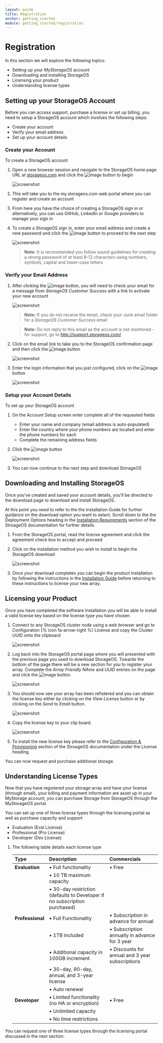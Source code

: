 ```yaml
---
layout: guide
title: Registration
anchor: getting_started
module: getting_started/registration
---
```


# Registration

In this section we will explore the following topics:

* Setting up your *MyStorageOS* account
* Downloading and installing StorageOS
* Licensing your product
* Understanding license types

## Setting up your StorageOS Account

Before you can access support, purchase a license or set up billing, you need to setup a StorageOS account which involves the following steps:

* Create your account
* Verify your email address
* Set up your account details

### Create your Account
To create a StorageOS account

1. Open a new browser session and navigate to the StorageOS home page URL at [storageos.com](http://storageos.com) and click the ![image](/images/docs/overview/getstarted.png) button to begin

   ![screenshot](/images/docs/overview/registration-01.png)

2. This will take you to the my.storageos.com web portal where you can register and create an account
3. From here you have the choice of creating a StorageOS sign in or alternatively, you can use GitHub, LinkedIn or Google providers to manage your sign in	
4. To create a StorageOS sign in, enter your email address and create a new password and click the ![image](/images/docs/overview/signup.png) button to proceed to the next step

   ![screenshot](/images/docs/overview/registration-02.png)

   > **Note:** It is recommended you follow sound guidelines for creating a strong password of at least 8-12 characters using numbers, symbols, capital and lower-case letters


### Verify your Email Address
1. After clicking the ![image](/images/docs/overview/signup.png) button, you will need to check your email for a message from *StorageOS Customer Success* with a link to activate your new account

   ![screenshot](/images/docs/overview/registration-03.png)

   > **Note:**  If you do not receive the email, check your Junk email folder for a *StorageOS Customer Success* email

   > **Note:**  Do not reply to this email as the account is not monitored - for support, go to http://support.storageos.com/.

2. Click on the email link to take you to the StorageOS confirmation page and then click the ![image](/images/docs/overview/toportal.png) button

   ![screenshot](/images/docs/overview/registration-04.png)

3. Enter the login information that you just configured, click on the ![image](/images/docs/overview/login.png) button 

   ![screenshot](/images/docs/overview/registration-05.png)

### Setup your Account Details

To set up your StorageOS account

1. On the Account Setup screen enter complete all of the requested fields

   * Enter your name and company (email address is auto-populated)
   * Enter the country where your phone numbers are located and enter the phone numbers for each
   * Complete the remaining address fields

2. Click the ![image](/images/docs/overview/save.png) button

   ![screenshot](/images/docs/overview/registration-06.png)

3.	You can now continue to the next step and download StorageOS

## Downloading and Installing StorageOS

Once you’ve created and saved your account details, you’ll be directed to the download page to download and install StorageOS. 

At this point you need to refer to the the Installation Guide for further guidance on the download option you want to select.  Scroll down to the the Deployment Options heading in the [Installation Requirements](../install/deployment.html) section of the StroageOS documentation for further details.

1. From the StorageOS portal, read the license agreement and click the agreement check box to accept and proceed
2. Click on the installation method you wish to install to begin the StorageOS download

   ![screenshot](/images/docs/overview/registration-07.png)

3.	Once your download completes you can begin the product installation by following the instructions in the [Installation Guide](../install/deployment.html) before returning to these instructions to license your new array. 

## Licensing your Product

Once you have completed the software installation you will be able to install a valid license key based on the license type you have chosen

1. Connect to any StorageOS cluster node using a web browser and go to Configuration {% icon fa-arrow-right %} License and copy the Cluster UUID onto the clipboard

   ![screenshot](/images/docs/overview/registration-08.png)

2. Log back into the StorageOS portal page where you will presented with the previous page you used to download StorageOS.  Towards the bottom of the page there will be a new section for you to register your array.  Complete the *Array Friendly NAme* and *UUID* entries on the page and click the ![image](/images/docs/overview/getlicense.png) button.

   ![screenshot](/images/docs/overview/registration-09.png)

3. You should now see your array has been refistered and you can obtain the license key either by clicking on the *View License* button or by clicking on the *Send to Email* button.

   ![screenshot](/images/docs/overview/registration-10.png)

4. Copy the license key to your clip board.

   ![screenshot](/images/docs/overview/registration-11.png)

5. To install the new license key please refer to the [Configuration & Provisioning](../manage/configuring.html) section of the StroageOS documentation under the License heading.

You can now request and purchase additional storage.

## Understanding License Types

Now that you have registered your storage array and have your license (through email), your billing and payment information are asset up in your MyStorage account, you can purchase Storage from StorageOS through the MyStorageOS portal.

You can set up one of three license types through the licensing portal as well as purchase capacity and support

* Evaluation (Eval License)
* Professional (Pro License)
* Developer (Dev License) 

1. The following table details each license type


   | Type             | Description                                  | Commercials |
   |:-----------------|:---------------------------------------------|:------------|
   | **Evaluation**   | ▪︎ Full functionality                         | ▪︎ Free      |
   |                  | ▪︎ 10 TB maximum capacity                     |             |
   |                  | ▪︎ 30-day restriction (defaults to Developer if no subscription purchased)|           |
   | **Professional** | ▪ Full Functionality                         | ▪ Subscription in advance for annual  |
   |                  | ▪ 1TB included                               | ▪ Subscription annually in advance for 3 year   |
   |                  | ▪ Additional capacity in 100GB increment     | ▪ Discounts for annual and 3 year subscriptions |
   |                  | ▪ 30-day, 90-day, annual, and 3-year license |             |
   |                  | ▪ Auto renewal                               |             |
   | **Developer**    | ▪ Limited functionality (no HA or encryption)| ▪︎ Free      |
   |                  | ▪ Unlimited capacity                         |             |
   |                  | ▪ No time restrictions                       |             |

You can request one of three license types through the licensing portal discussed in the next section.
